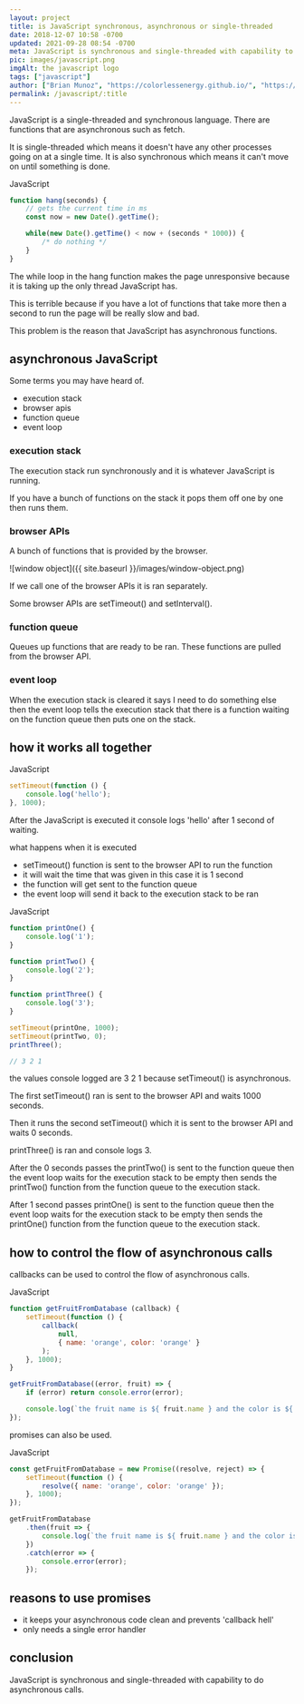 ```yaml
---
layout: project
title: is JavaScript synchronous, asynchronous or single-threaded
date: 2018-12-07 10:58 -0700
updated: 2021-09-28 08:54 -0700
meta: JavaScript is synchronous and single-threaded with capability to do asynchronous calls.
pic: images/javascript.png
imgAlt: the javascript logo
tags: ["javascript"]
author: ["Brian Munoz", "https://colorlessenergy.github.io/", "https://github.com/colorlessenergy"]
permalink: /javascript/:title
---
```


JavaScript is a single-threaded and synchronous language. There are functions that are asynchronous such as <span class="highlight__code">fetch</span>.

It is single-threaded which means it doesn't have any other processes going on at a single time. It is also synchronous which means it can't move on until something is done.

<p class="highlight__file-desc">JavaScript</p>

```javascript
function hang(seconds) {
    // gets the current time in ms
    const now = new Date().getTime();

    while(new Date().getTime() < now + (seconds * 1000)) {
        /* do nothing */ 
    }
}
```

The while loop in the hang function makes the page unresponsive because it is taking up the only thread JavaScript has.

This is terrible because if you have a lot of functions that take more then a second to run the page will be really slow and bad.

This problem is the reason that JavaScript has asynchronous functions.

## asynchronous JavaScript

Some terms you may have heard of.

* execution stack
* browser apis
* function queue
* event loop

### execution stack

The execution stack run synchronously and it is whatever JavaScript is running. 

If you have a bunch of functions on the stack it pops them off one by one then runs them.

### browser APIs

A bunch of functions that is provided by the browser.

![window object]({{ site.baseurl }}/images/window-object.png)

If we call one of the browser APIs it is ran separately.

Some browser APIs are <span class="highlight__code">setTimeout()</span> and <span class="highlight__code">setInterval()</span>.

### function queue

Queues up functions that are ready to be ran. These functions are pulled from the browser API.

### event loop

When the execution stack is cleared it says I need to do something else then the event loop tells the execution stack that there is a function waiting on the function queue then puts one on the stack.

## how it works all together

<p class="highlight__file-desc">JavaScript</p>

```javascript
setTimeout(function () {
    console.log('hello');
}, 1000);
```

After the JavaScript is executed it console logs 'hello' after 1 second of waiting. 

what happens when it is executed

* <span class="highlight__code">setTimeout()</span> function is sent to the browser API to run the function
* it will wait the time that was given in this case it is 1 second
* the function will get sent to the function queue
* the event loop will send it back to the execution stack to be ran


<p class="highlight__file-desc">JavaScript</p>

```javascript
function printOne() {
    console.log('1');
}

function printTwo() {
    console.log('2');
}

function printThree() {
    console.log('3');
}

setTimeout(printOne, 1000);
setTimeout(printTwo, 0);
printThree();

// 3 2 1
```

the values console logged are 3 2 1 because <span class="highlight__code">setTimeout()</span> is asynchronous.

The first <span class="highlight__code">setTimeout()</span> ran is sent to the browser API and waits 1000 seconds.

Then it runs the second <span class="highlight__code">setTimeout()</span> which it is sent to the browser API and waits 0 seconds.

<span class="highlight__code">printThree()</span> is ran and console logs 3. 

After the 0 seconds passes the <span class="highlight__code">printTwo()</span> is sent to the function queue then the event loop waits for the execution stack to be empty then sends the <span class="highlight__code">printTwo()</span> function from the function queue to the execution stack.

After 1 second passes <span class="highlight__code">printOne()</span> is sent to the function queue then the event loop waits for the execution stack to be empty then sends the <span class="highlight__code">printOne()</span> function from the function queue to the execution stack.


## how to control the flow of asynchronous calls

callbacks can be used to control the flow of asynchronous calls.

<p class="highlight__file-desc">JavaScript</p>

```javascript
function getFruitFromDatabase (callback) {
    setTimeout(function () {
        callback(
            null,
            { name: 'orange', color: 'orange' }
        );
    }, 1000);
}

getFruitFromDatabase((error, fruit) => {
    if (error) return console.error(error);

    console.log(`the fruit name is ${ fruit.name } and the color is ${ fruit.color }.`);
});
```

promises can also be used.

<p class="highlight__file-desc">JavaScript</p>

```javascript
const getFruitFromDatabase = new Promise((resolve, reject) => {
    setTimeout(function () {
        resolve({ name: 'orange', color: 'orange' });
    }, 1000);
});

getFruitFromDatabase
    .then(fruit => {
        console.log(`the fruit name is ${ fruit.name } and the color is ${ fruit.color }.`);
    })
    .catch(error => {
        console.error(error);
    });
```

## reasons to use promises

* it keeps your asynchronous code clean and prevents 'callback hell'
* only needs a single error handler

## conclusion

JavaScript is synchronous and single-threaded with capability to do asynchronous calls.